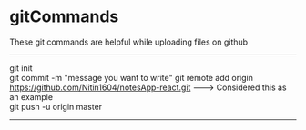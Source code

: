 # gitCommands                                                                                                                                                                       
These git commands are helpful while uploading files on github                                                             
___________________________________________________________________________________________________________ 
git init  
git commit -m "message you want to write" 
git remote add origin https://github.com/Nitin1604/notesApp-react.git ---> Considered this as an example  
git push -u origin master   
____________________________________________________________________________________________________________
